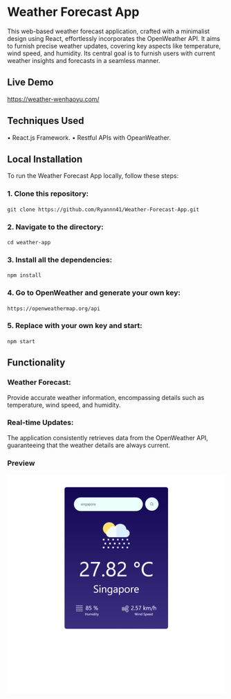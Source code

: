 # Weather Forecast App
This web-based weather forecast application, crafted with a minimalist design using React, effortlessly incorporates the OpenWeather API. It aims to furnish precise weather updates, covering key aspects like temperature, wind speed, and humidity. Its central goal is to furnish users with current weather insights and forecasts in a seamless manner.

## Live Demo
https://weather-wenhaoyu.com/

## Techniques Used
• React.js Framework.
• Restful APIs with OpeanWeather.

## Local Installation
To run the Weather Forecast App locally, follow these steps:
### 1. Clone this repository:
`git clone https://github.com/Ryannn41/Weather-Forecast-App.git`

### 2. Navigate to the directory:
`cd weather-app`

### 3. Install all the dependencies:
`npm install`

### 4. Go to OpenWeather and generate your own key:
`https://openweathermap.org/api`

### 5. Replace with your own key and start:
`npm start`

## Functionality
### Weather Forecast: 
Provide accurate weather information, encompassing details such as temperature, wind speed, and humidity.

### Real-time Updates: 
The application consistently retrieves data from the OpenWeather API, guaranteeing that the weather details are always current.

### Preview
![Alt text](image.png)
